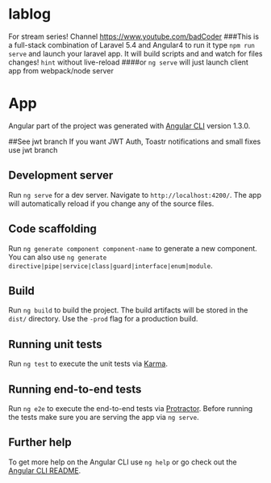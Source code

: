 # lablog
For stream series! Channel https://www.youtube.com/badCoder
###This is a full-stack combination of Laravel 5.4 and Angular4
to run it type `npm run serve`
and launch your laravel app.
It will build scripts and and watch for files changes! `hint` without live-reload
####or
`ng serve` will just launch client app from webpack/node server
# App
Angular part of the project was generated with [Angular CLI](https://github.com/angular/angular-cli) version 1.3.0.

##See jwt branch
If you want JWT Auth, Toastr notifications and small fixes 
use jwt branch


## Development server

Run `ng serve` for a dev server. Navigate to `http://localhost:4200/`. The app will automatically reload if you change any of the source files.

## Code scaffolding

Run `ng generate component component-name` to generate a new component. You can also use `ng generate directive|pipe|service|class|guard|interface|enum|module`.

## Build

Run `ng build` to build the project. The build artifacts will be stored in the `dist/` directory. Use the `-prod` flag for a production build.

## Running unit tests

Run `ng test` to execute the unit tests via [Karma](https://karma-runner.github.io).

## Running end-to-end tests

Run `ng e2e` to execute the end-to-end tests via [Protractor](http://www.protractortest.org/).
Before running the tests make sure you are serving the app via `ng serve`.

## Further help

To get more help on the Angular CLI use `ng help` or go check out the [Angular CLI README](https://github.com/angular/angular-cli/blob/master/README.md).
